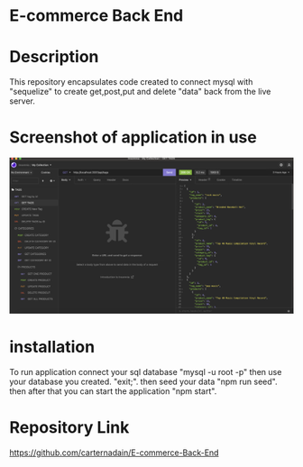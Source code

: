 # E-commerce Back End 


# Description 
This repository encapsulates code created to connect mysql with "sequelize" to create get,post,put and delete "data" back from the live server.



# Screenshot of application in use
![Screen Shot of the App in use](/assets/images/front.page.png)


# installation
To run application connect your sql database "mysql -u root -p" then use your database you created. "exit;". then seed your data "npm run seed". then after that you can start the application "npm start".



# Repository Link
https://github.com/carternadain/E-commerce-Back-End